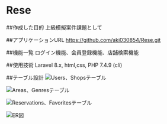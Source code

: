 # Rese
##作成した目的
上級模擬案件課題として

##アプリケーションURL
https://github.com/aki030854/Rese.git

##機能一覧
ログイン機能、会員登録機能、店舗検索機能

##使用技術
Laravel 8.x, html,css, PHP 7.4.9 (cli)

##テーブル設計
![Users、Shopsテーブル](https://github.com/aki030854/Rese/assets/133839992/5633ec21-5620-4873-ae1f-30b97ed5e619)

![Areas、Genresテーブル](https://github.com/aki030854/Rese/assets/133839992/2c2cf9e7-283c-499b-b6b1-8ae3ac942a1a)

![Reservations、Favoritesテーブル](https://github.com/aki030854/Rese/assets/133839992/b6c6eb77-365b-4913-a7fa-399f85490da3)

![ER図](https://github.com/aki030854/Rese/assets/133839992/16dd790b-8401-4c8b-b462-3dbb1ae06223)
